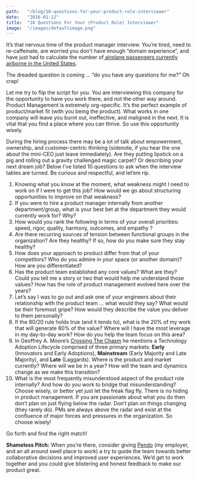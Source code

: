 ```yaml
---
path:	"/blog/10-questions-for-your-product-role-interviewer"
date:	"2016-01-12"
title:	"10 Questions For Your (Product Role) Interviewer"
image:	"/images/defaultimage.png"
---
```


It’s that nervous time of the product manager interview. You’re tired, need to re-caffeinate, are worried you don’t have enough “domain experience”, and have just had to calculate the number of[ airplane passengers currently airborne in the United States](https://www.quora.com/How-many-people-are-in-the-air-flying-at-any-given-time).

The dreaded question is coming … “do you have any questions for me?” Oh crap!

Let me try to flip the script for you. You are interviewing this company for the opportunity to have you work there, and not the other way around. Product Management is extremely org-specific. It’s the perfect example of product/market fit (with you being the product). What works in one company will leave you burnt out, ineffective, and maligned in the next. It is vital that you find a place where you can thrive. So use this opportunity wisely.

During the hiring process there may be a lot of talk about empowerment, ownership, and customer-centric thinking (sidenote, if you hear the one about the mini-CEO just leave immediately). Are they putting lipstick on a pig and rolling out a gravity challenged magic carpet? Or describing your next dream job? Below I’ve listed 10 questions to ask when the interview tables are turned. Be curious and respectful, and let’em rip.

1. Knowing what you know at the moment, what weakness might I need to work on if I were to get this job? How would we go about structuring opportunities to improve on that weakness?
2. If you were to hire a product manager internally from another department/group, what is your best bet at the department they would currently work for? Why?
3. How would you rank the following in terms of your overall priorities: speed, rigor, quality, harmony, outcomes, and empathy ?
4. Are there recurring sources of tension between functional groups in the organization? Are they healthy? If so, how do you make sure they stay healthy?
5. How does your approach to product differ from that of your competitors? Who do you admire in your space (or another domain)? How are you differentiated?
6. Has the product team established any core values? What are they? Could you tell me a story or two that would help me understand those values? How has the role of product management evolved here over the years?
7. Let’s say I was to go out and ask one of your engineers about their relationship with the product team … what would they say? What would be their foremost gripe? How would they describe the value you deliver to them personally?
8. If the 80/20 rule holds true (and it tends to), what is the 20% of my work that will generate 80% of the value? Where will I have the most leverage in my day-to-day work? How do you help the team focus on this area?
9. In Geoffrey A. Moore’s [Crossing The Chasm](http://readwrite.com/2007/08/06/rethinking_crossing_the_chasm) he mentions a Technology Adoption Lifecycle comprised of three primary markets: **Early** (Innovators and Early Adoptions), **Mainstream** (Early Majority and Late Majority), and **Late** (Laggards). Where is the product and market currently? Where will we be in a year? How will the team and dynamics change as we make this transition?
10. What is the most frequently misunderstood aspect of the product role internally? And how do you work to bridge that misunderstanding?
Choose wisely, or better yet just let the freak flag fly. There is no hiding in product management. If you are passionate about what you do then don’t plan on just flying below the radar. Don’t plan on things changing (they rarely do). PMs are always above the radar and exist at the confluence of major forces and pressures in the organization. So choose wisely!

Go forth and find the right match!

**Shameless Pitch:** When you’re there, consider giving [Pendo](http://www.pendo.io/) (my employer, and an all around swell place to work) a try to guide the team towards better collaborative decisions and improved user experiences. We’d get to work together and you could give blistering and honest feedback to make our product great.

